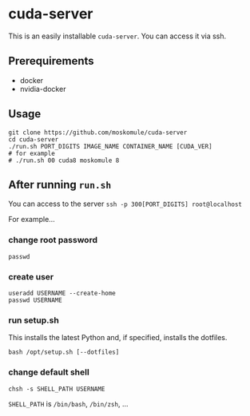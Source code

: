 # cuda-server

This is an easily installable `cuda-server`. You can access it via ssh.

## Prerequirements

* docker
* nvidia-docker

## Usage

```
git clone https://github.com/moskomule/cuda-server
cd cuda-server
./run.sh PORT_DIGITS IMAGE_NAME CONTAINER_NAME [CUDA_VER]
# for example
# ./run.sh 00 cuda8 moskomule 8
```

## After running `run.sh`

You can access to the server `ssh -p 300[PORT_DIGITS] root@localhost`

For example...

### change root password

```
passwd
```

### create user

```
useradd USERNAME --create-home
passwd USERNAME
```

### run setup.sh

This installs the latest Python and, if specified, installs the dotfiles. 

```
bash /opt/setup.sh [--dotfiles]
```

### change default shell

```
chsh -s SHELL_PATH USERNAME
``` 

`SHELL_PATH` is `/bin/bash`, `/bin/zsh`, ...
